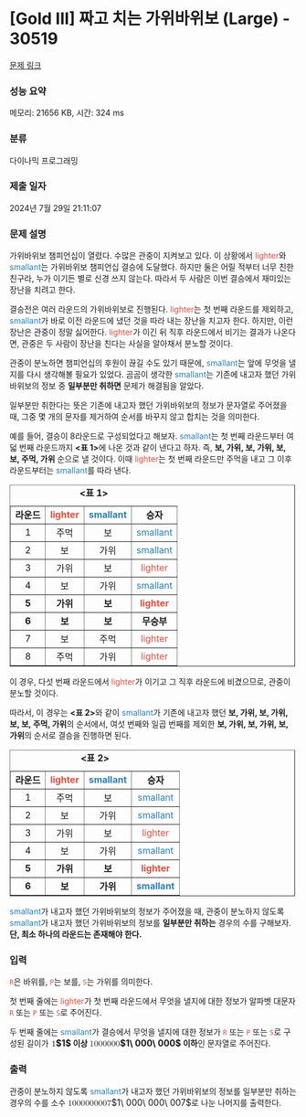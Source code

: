 # [Gold III] 짜고 치는 가위바위보 (Large) - 30519 

[문제 링크](https://www.acmicpc.net/problem/30519) 

### 성능 요약

메모리: 21656 KB, 시간: 324 ms

### 분류

다이나믹 프로그래밍

### 제출 일자

2024년 7월 29일 21:11:07

### 문제 설명

<p>가위바위보 챔피언십이 열렸다. 수많은 관중이 지켜보고 있다. 이 상황에서 <span style="color:#e74c3c;">lighter</span>와 <span style="color:#2980b9;">smallant</span>는 가위바위보 챔피언십 결승에 도달했다. 하지만 둘은 어릴 적부터 너무 친한 친구라, 누가 이기든 별로 신경 쓰지 않는다. 따라서 두 사람은 이번 결승에서 재미있는 장난을 치려고 한다.</p>

<p>결승전은 여러 라운드의 가위바위보로 진행된다. <span style="color:#e74c3c;">lighter</span>는 첫 번째 라운드를 제외하고, <span style="color:#2980b9;">smallant</span>가 바로 이전 라운드에 냈던 것을 따라 내는 장난을 치고자 한다. 하지만, 이런 장난은 관중이 정말 싫어한다. <span style="color:#e74c3c;">lighter</span>가 이긴 뒤 직후 라운드에서 비기는 결과가 나온다면, 관중은 두 사람이 장난을 친다는 사실을 알아채서 분노할 것이다.</p>

<p>관중이 분노하면 챔피언십의 후원이 끊길 수도 있기 때문에, <span style="color:#2980b9;">smallant</span>는 앞에 무엇을 낼지를 다시 생각해볼 필요가 있었다. 곰곰이 생각한 <span style="color:#2980b9;">smallant</span>는 기존에 내고자 했던 가위바위보의 정보 중 <strong>일부분만 취하면</strong> 문제가 해결됨을 알았다.</p>

<p>일부분만 취한다는 뜻은 기존에 내고자 했던 가위바위보의 정보가 문자열로 주어졌을 때, 그중 몇 개의 문자를 제거하여 순서를 바꾸지 않고 합치는 것을 의미한다.</p>

<p>예를 들어, 결승이 8라운드로 구성되었다고 해보자. <span style="color:#2980b9;">smallant</span>는 첫 번째 라운드부터 여덟 번째 라운드까지 <strong><표 1></strong>에 나온 것과 같이 낸다고 하자. 즉, <strong>보, 가위, 보, 가위, 보, 보, 주먹, 가위</strong> 순으로 낼 것이다. 이때 <span style="color:#e74c3c;">lighter</span>는 첫 번째 라운드만 주먹을 내고 그 이후 라운드부터는 <span style="color:#2980b9;">smallant</span>를 따라 낸다.</p>

<table align="center" border="1" cellpadding="1" cellspacing="1" class="table table-bordered" style="width: 500px;">
	<caption><strong><표 1></strong></caption>
	<tbody>
		<tr>
			<td style="text-align: center;"><strong>라운드</strong></td>
			<td style="text-align: center;"><span style="color:#e74c3c;"><strong>lighter</strong></span></td>
			<td style="text-align: center;"><span style="color:#2980b9;"><strong>smallant</strong></span></td>
			<td style="text-align: center;"><strong>승자</strong></td>
		</tr>
		<tr>
			<td style="text-align: center;">1</td>
			<td style="text-align: center;">주먹</td>
			<td style="text-align: center;">보</td>
			<td style="text-align: center;"><span style="color:#2980b9;">smallant</span></td>
		</tr>
		<tr>
			<td style="text-align: center;">2</td>
			<td style="text-align: center;">보</td>
			<td style="text-align: center;">가위</td>
			<td style="text-align: center;"><span style="color:#2980b9;">smallant</span></td>
		</tr>
		<tr>
			<td style="text-align: center;">3</td>
			<td style="text-align: center;">가위</td>
			<td style="text-align: center;">보</td>
			<td style="text-align: center;"><span style="color:#e74c3c;">lighter</span></td>
		</tr>
		<tr>
			<td style="text-align: center;">4</td>
			<td style="text-align: center;">보</td>
			<td style="text-align: center;">가위</td>
			<td style="text-align: center;"><span style="color:#2980b9;">smallant</span></td>
		</tr>
		<tr>
			<td style="text-align: center;"><strong>5</strong></td>
			<td style="text-align: center;"><strong>가위</strong></td>
			<td style="text-align: center;"><strong>보</strong></td>
			<td style="text-align: center;"><strong><span style="color:#e74c3c;">lighter</span></strong></td>
		</tr>
		<tr>
			<td style="text-align: center;"><strong>6</strong></td>
			<td style="text-align: center;"><strong>보</strong></td>
			<td style="text-align: center;"><strong>보</strong></td>
			<td style="text-align: center;"><strong>무승부</strong></td>
		</tr>
		<tr>
			<td style="text-align: center;">7</td>
			<td style="text-align: center;">보</td>
			<td style="text-align: center;">주먹</td>
			<td style="text-align: center;"><span style="color:#e74c3c;">lighter</span></td>
		</tr>
		<tr>
			<td style="text-align: center;">8</td>
			<td style="text-align: center;">주먹</td>
			<td style="text-align: center;">가위</td>
			<td style="text-align: center;"><span style="color:#e74c3c;">lighter</span></td>
		</tr>
	</tbody>
</table>

<p>이 경우, 다섯 번째 라운드에서 <span style="color:#e74c3c;">lighter</span>가 이기고 그 직후 라운드에 비겼으므로, 관중이 분노할 것이다.</p>

<p>따라서, 이 경우는 <strong><표 2></strong>와 같이 <span style="color:#2980b9;">smallant</span>가 기존에 내고자 했던 <strong>보, 가위, 보, 가위, 보, 보, 주먹, 가위</strong>의 순서에서, 여섯 번째와 일곱 번째를 제외한 <strong>보, 가위, 보, 가위, 보, 가위</strong>의 순서로 결승을 진행하면 된다.</p>

<table align="center" border="1" cellpadding="1" cellspacing="1" class="table table-bordered" style="width: 500px;">
	<caption><strong><표 2></strong></caption>
	<tbody>
		<tr>
			<td style="text-align: center;"><strong>라운드</strong></td>
			<td style="text-align: center;"><span style="color:#e74c3c;"><strong>lighter</strong></span></td>
			<td style="text-align: center;"><span style="color:#2980b9;"><strong>smallant</strong></span></td>
			<td style="text-align: center;"><strong>승자</strong></td>
		</tr>
		<tr>
			<td style="text-align: center;">1</td>
			<td style="text-align: center;">주먹</td>
			<td style="text-align: center;">보</td>
			<td style="text-align: center;"><span style="color:#2980b9;">smallant</span></td>
		</tr>
		<tr>
			<td style="text-align: center;">2</td>
			<td style="text-align: center;">보</td>
			<td style="text-align: center;">가위</td>
			<td style="text-align: center;"><span style="color:#2980b9;">smallant</span></td>
		</tr>
		<tr>
			<td style="text-align: center;">3</td>
			<td style="text-align: center;">가위</td>
			<td style="text-align: center;">보</td>
			<td style="text-align: center;"><span style="color:#e74c3c;">lighter</span></td>
		</tr>
		<tr>
			<td style="text-align: center;">4</td>
			<td style="text-align: center;">보</td>
			<td style="text-align: center;">가위</td>
			<td style="text-align: center;"><span style="color:#2980b9;">smallant</span></td>
		</tr>
		<tr>
			<td style="text-align: center;"><strong>5</strong></td>
			<td style="text-align: center;"><strong>가위</strong></td>
			<td style="text-align: center;"><strong>보</strong></td>
			<td style="text-align: center;"><strong><span style="color:#e74c3c;">lighter</span></strong></td>
		</tr>
		<tr>
			<td style="text-align: center;"><strong>6</strong></td>
			<td style="text-align: center;"><strong>보</strong></td>
			<td style="text-align: center;"><strong>가위</strong></td>
			<td style="text-align: center;"><span style="color:#2980b9;"><strong>smallant</strong></span></td>
		</tr>
	</tbody>
</table>

<p><span style="color:#2980b9;">smallant</span>가 내고자 했던 가위바위보의 정보가 주어졌을 때, 관중이 분노하지 않도록 <span style="color:#2980b9;">smallant</span>가 내고자 했던 가위바위보의 정보를 <strong>일부분만 취하는</strong> 경우의 수를 구해보자. <strong>단, 최소 하나의 라운드는 존재해야 한다.</strong></p>

### 입력 

 <p><span style="color:#e74c3c;"><code>R</code></span>은 바위를, <span style="color:#e74c3c;"><code>P</code></span>는 보를, <span style="color:#e74c3c;"><code>S</code></span>는 가위를 의미한다.</p>

<p>첫 번째 줄에는 <span style="color:#e74c3c;">lighter</span>가 첫 번째 라운드에서 무엇을 낼지에 대한 정보가 알파벳 대문자 <span style="color:#e74c3c;"><code>R</code></span> 또는 <span style="color:#e74c3c;"><code>P</code></span> 또는 <span style="color:#e74c3c;"><code>S</code></span>로 주어진다.</p>

<p>두 번째 줄에는 <span style="color:#2980b9;">smallant</span>가 결승에서 무엇을 낼지에 대한 정보가 <span style="color:#e74c3c;"><code>R</code></span> 또는 <span style="color:#e74c3c;"><code>P</code></span> 또는 <span style="color:#e74c3c;"><code>S</code></span>로 구성된 길이가 <strong><mjx-container class="MathJax" jax="CHTML" style="font-size: 109%; position: relative;"> <mjx-math class="MJX-TEX" aria-hidden="true"><mjx-mn class="mjx-n"><mjx-c class="mjx-c31"></mjx-c></mjx-mn></mjx-math><mjx-assistive-mml unselectable="on" display="inline"><math xmlns="http://www.w3.org/1998/Math/MathML"><mn>1</mn></math></mjx-assistive-mml><span aria-hidden="true" class="no-mathjax mjx-copytext">$1$</span></mjx-container> 이상 <mjx-container class="MathJax" jax="CHTML" style="font-size: 109%; position: relative;"><mjx-math class="MJX-TEX" aria-hidden="true"><mjx-mn class="mjx-n"><mjx-c class="mjx-c31"></mjx-c></mjx-mn><mjx-mtext class="mjx-n"><mjx-c class="mjx-cA0"></mjx-c></mjx-mtext><mjx-mn class="mjx-n"><mjx-c class="mjx-c30"></mjx-c><mjx-c class="mjx-c30"></mjx-c><mjx-c class="mjx-c30"></mjx-c></mjx-mn><mjx-mtext class="mjx-n"><mjx-c class="mjx-cA0"></mjx-c></mjx-mtext><mjx-mn class="mjx-n"><mjx-c class="mjx-c30"></mjx-c><mjx-c class="mjx-c30"></mjx-c><mjx-c class="mjx-c30"></mjx-c></mjx-mn></mjx-math><mjx-assistive-mml unselectable="on" display="inline"><math xmlns="http://www.w3.org/1998/Math/MathML"><mn>1</mn><mtext> </mtext><mn>000</mn><mtext> </mtext><mn>000</mn></math></mjx-assistive-mml><span aria-hidden="true" class="no-mathjax mjx-copytext">$1\ 000\ 000$</span></mjx-container> 이하</strong>인 문자열로 주어진다.</p>

### 출력 

 <p>관중이 분노하지 않도록 <span style="color:#2980b9;">smallant</span>가 내고자 했던 가위바위보의 정보를 일부분만 취하는 경우의 수를 소수 <mjx-container class="MathJax" jax="CHTML" style="font-size: 109%; position: relative;"><mjx-math class="MJX-TEX" aria-hidden="true"><mjx-mn class="mjx-n"><mjx-c class="mjx-c31"></mjx-c></mjx-mn><mjx-mtext class="mjx-n"><mjx-c class="mjx-cA0"></mjx-c></mjx-mtext><mjx-mn class="mjx-n"><mjx-c class="mjx-c30"></mjx-c><mjx-c class="mjx-c30"></mjx-c><mjx-c class="mjx-c30"></mjx-c></mjx-mn><mjx-mtext class="mjx-n"><mjx-c class="mjx-cA0"></mjx-c></mjx-mtext><mjx-mn class="mjx-n"><mjx-c class="mjx-c30"></mjx-c><mjx-c class="mjx-c30"></mjx-c><mjx-c class="mjx-c30"></mjx-c></mjx-mn><mjx-mtext class="mjx-n"><mjx-c class="mjx-cA0"></mjx-c></mjx-mtext><mjx-mn class="mjx-n"><mjx-c class="mjx-c30"></mjx-c><mjx-c class="mjx-c30"></mjx-c><mjx-c class="mjx-c37"></mjx-c></mjx-mn></mjx-math><mjx-assistive-mml unselectable="on" display="inline"><math xmlns="http://www.w3.org/1998/Math/MathML"><mn>1</mn><mtext> </mtext><mn>000</mn><mtext> </mtext><mn>000</mn><mtext> </mtext><mn>007</mn></math></mjx-assistive-mml><span aria-hidden="true" class="no-mathjax mjx-copytext">$1\ 000\ 000\ 007$</span></mjx-container>로 나눈 나머지를 출력한다.</p>

